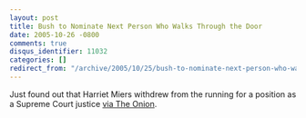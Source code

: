 ```yaml
---
layout: post
title: Bush to Nominate Next Person Who Walks Through the Door
date: 2005-10-26 -0800
comments: true
disqus_identifier: 11032
categories: []
redirect_from: "/archive/2005/10/25/bush-to-nominate-next-person-who-walks-through-the-door.aspx/"
---
```


Just found out that Harriet Miers withdrew from the running for a
position as a Supreme Court justice [via The
Onion](http://www.theonion.com/content/node/42130).

